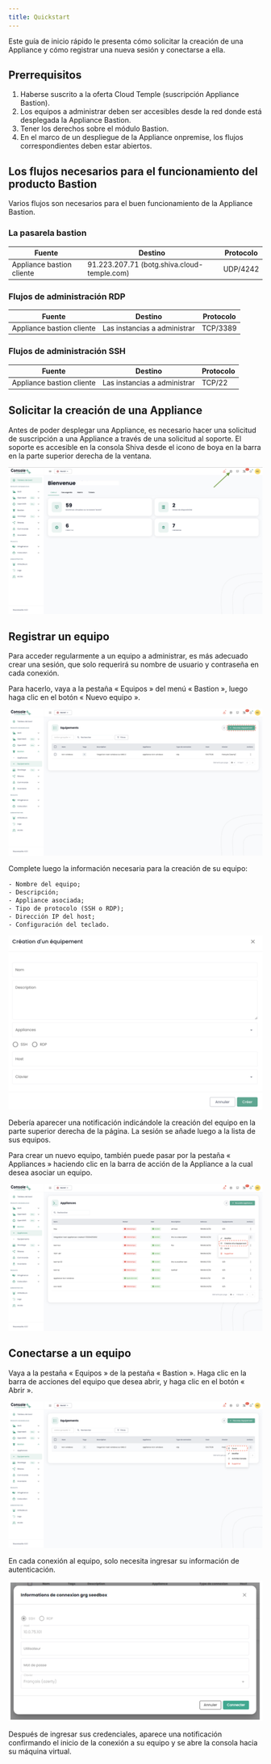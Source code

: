 ```yaml
---
title: Quickstart
---
```


Este guía de inicio rápido le presenta cómo solicitar la creación de una Appliance y cómo registrar una nueva sesión y conectarse a ella. 

## Prerrequisitos

1. Haberse suscrito a la oferta Cloud Temple (suscripción Appliance Bastion).
2. Los equipos a administrar deben ser accesibles desde la red donde está desplegada la Appliance Bastion.
3. Tener los derechos sobre el módulo Bastion.
4. En el marco de un despliegue de la Appliance onpremise, los flujos correspondientes deben estar abiertos.

## Los flujos necesarios para el funcionamiento del producto Bastion

Varios flujos son necesarios para el buen funcionamiento de la Appliance Bastion.

### La pasarela bastion
| Fuente                   | Destino                                      | Protocolo |
|--------------------------|---------------------------------------------  |-----------|
| Appliance bastion cliente | 91.223.207.71 (botg.shiva.cloud-temple.com) | UDP/4242  |

### Flujos de administración RDP

| Fuente                   | Destino                    | Protocolo |
|--------------------------|-----------------------------|-----------|
| Appliance bastion cliente | Las instancias a administrar | TCP/3389  |

### Flujos de administración SSH

| Fuente                   | Destino                    | Protocolo |
|--------------------------|-----------------------------|-----------|
| Appliance bastion cliente | Las instancias a administrar | TCP/22    |

## Solicitar la creación de una Appliance
Antes de poder desplegar una Appliance, es necesario hacer una solicitud de suscripción a una Appliance a través de una solicitud al soporte.
El soporte es accesible en la consola Shiva desde el icono de boya en la barra en la parte superior derecha de la ventana.

![](images/shiva_support.png)

## Registrar un equipo

Para acceder regularmente a un equipo a administrar, es más adecuado crear una sesión, que solo requerirá su nombre de usuario y contraseña en cada conexión.

Para hacerlo, vaya a la pestaña « Equipos » del menú « Bastion », luego haga clic en el botón « Nuevo equipo ».

![](images/creer_session.png)

Complete luego la información necesaria para la creación de su equipo:

    - Nombre del equipo;
    - Descripción;
    - Appliance asociada;
    - Tipo de protocolo (SSH o RDP);
    - Dirección IP del host;
    - Configuración del teclado.

![](images/creer_session2.png)

Debería aparecer una notificación indicándole la creación del equipo en la parte superior derecha de la página. La sesión se añade luego a la lista de sus equipos.

Para crear un nuevo equipo, también puede pasar por la pestaña « Appliances » haciendo clic en la barra de acción de la Appliance a la cual desea asociar un equipo.

![](images/creer_session3.png)

## Conectarse a un equipo

Vaya a la pestaña « Equipos » de la pestaña « Bastion ». Haga clic en la barra de acciones del equipo que desea abrir, y haga clic en el botón « Abrir ».

![](images/ouvrir_session.png)

En cada conexión al equipo, solo necesita ingresar su información de autenticación.

![](images/ouvrir_session2.png)

Después de ingresar sus credenciales, aparece una notificación confirmando el inicio de la conexión a su equipo y se abre la consola hacia su máquina virtual.